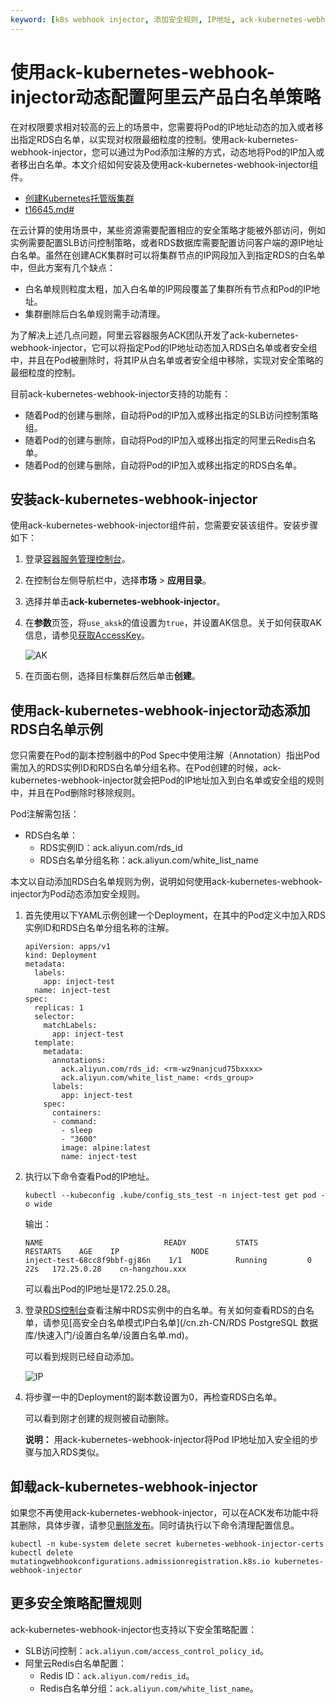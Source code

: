 ```yaml
---
keyword: [k8s webhook injector, 添加安全规则, IP地址, ack-kubernetes-webhook-injector]
---
```


# 使用ack-kubernetes-webhook-injector动态配置阿里云产品白名单策略

在对权限要求相对较高的云上的场景中，您需要将Pod的IP地址动态的加入或者移出指定RDS白名单，以实现对权限最细粒度的控制。使用ack-kubernetes-webhook-injector，您可以通过为Pod添加注解的方式，动态地将Pod的IP加入或者移出白名单。本文介绍如何安装及使用ack-kubernetes-webhook-injector组件。

-   [创建Kubernetes托管版集群](/cn.zh-CN/Kubernetes集群用户指南/集群/创建集群/创建Kubernetes托管版集群.md)
-   [t16645.md\#](/cn.zh-CN/Kubernetes集群用户指南/集群/连接集群/通过kubectl管理Kubernetes集群.md)

在云计算的使用场景中，某些资源需要配置相应的安全策略才能被外部访问，例如实例需要配置SLB访问控制策略，或者RDS数据库需要配置访问客户端的源IP地址白名单。虽然在创建ACK集群时可以将集群节点的IP网段加入到指定RDS的白名单中，但此方案有几个缺点：

-   白名单规则粒度太粗，加入白名单的IP网段覆盖了集群所有节点和Pod的IP地址。
-   集群删除后白名单规则需手动清理。

为了解决上述几点问题，阿里云容器服务ACK团队开发了ack-kubernetes-webhook-injector，它可以将指定Pod的IP地址动态加入RDS白名单或者安全组中，并且在Pod被删除时，将其IP从白名单或者安全组中移除，实现对安全策略的最细粒度的控制。

目前ack-kubernetes-webhook-injector支持的功能有：

-   随着Pod的创建与删除，自动将Pod的IP加入或移出指定的SLB访问控制策略组。
-   随着Pod的创建与删除，自动将Pod的IP加入或移出指定的阿里云Redis白名单。
-   随着Pod的创建与删除，自动将Pod的IP加入或移出指定的RDS白名单。

## 安装ack-kubernetes-webhook-injector

使用ack-kubernetes-webhook-injector组件前，您需要安装该组件。安装步骤如下：

1.  登录[容器服务管理控制台](https://cs.console.aliyun.com)。

2.  在控制台左侧导航栏中，选择**市场** \> **应用目录**。

3.  选择并单击**ack-kubernetes-webhook-injector**。

4.  在**参数**页签，将`use_aksk`的值设置为`true`，并设置AK信息。关于如何获取AK信息，请参见[获取AccessKey]()。

    ![AK](https://static-aliyun-doc.oss-accelerate.aliyuncs.com/assets/img/zh-CN/2179049061/p179747.png)

5.  在页面右侧，选择目标集群后然后单击**创建**。


## 使用ack-kubernetes-webhook-injector动态添加RDS白名单示例

您只需要在Pod的副本控制器中的Pod Spec中使用注解（Annotation）指出Pod需加入的RDS实例ID和RDS白名单分组名称。在Pod创建的时候，ack-kubernetes-webhook-injector就会把Pod的IP地址加入到白名单或安全组的规则中，并且在Pod删除时移除规则。

Pod注解需包括：

-   RDS白名单：
    -   RDS实例ID：ack.aliyun.com/rds\_id
    -   RDS白名单分组名称：ack.aliyun.com/white\_list\_name

本文以自动添加RDS白名单规则为例，说明如何使用ack-kubernetes-webhook-injector为Pod动态添加安全规则。

1.  首先使用以下YAML示例创建一个Deployment，在其中的Pod定义中加入RDS实例ID和RDS白名单分组名称的注解。

    ```
    apiVersion: apps/v1
    kind: Deployment
    metadata:
      labels:
        app: inject-test
      name: inject-test
    spec:
      replicas: 1
      selector:
        matchLabels:
          app: inject-test
      template:
        metadata:
          annotations:
            ack.aliyun.com/rds_id: <rm-wz9nanjcud75bxxxx>
            ack.aliyun.com/white_list_name: <rds_group>
          labels:
            app: inject-test
        spec:
          containers:
          - command:
            - sleep
            - "3600"
            image: alpine:latest
            name: inject-test
    ```

2.  执行以下命令查看Pod的IP地址。

    ```
    kubectl --kubeconfig .kube/config_sts_test -n inject-test get pod -o wide
    ```

    输出：

    ```
    NAME                           READY           STATS        RESTARTS    AGE    IP                NODE
    inject-test-68cc8f9bbf-gj86n    1/1            Running         0        22s   172.25.0.28    cn-hangzhou.xxx
    ```

    可以看出Pod的IP地址是172.25.0.28。

3.  登录[RDS控制台](https://rdsnext.console.aliyun.com/?spm=5176.2020520152.nav-right.2.469016ddzrU6KW#/detail/rm-bp12685y16w4zjz9d/security/whiteList?region=cn-hangzhou)查看注解中RDS实例中的白名单。有关如何查看RDS的白名单，请参见[高安全白名单模式IP白名单](/cn.zh-CN/RDS PostgreSQL 数据库/快速入门/设置白名单/设置白名单.md)。

    可以看到规则已经自动添加。

    ![IP](https://static-aliyun-doc.oss-accelerate.aliyuncs.com/assets/img/zh-CN/0280149061/p179750.png)

4.  将步骤一中的Deployment的副本数设置为0，再检查RDS白名单。

    可以看到刚才创建的规则被自动删除。

    **说明：** 用ack-kubernetes-webhook-injector将Pod IP地址加入安全组的步骤与加入RDS类似。


## 卸载ack-kubernetes-webhook-injector

如果您不再使用ack-kubernetes-webhook-injector，可以在ACK发布功能中将其删除，具体步骤，请参见[删除发布](/cn.zh-CN/Kubernetes集群用户指南/发布/基于Helm的发布管理.md)。同时请执行以下命令清理配置信息。

```
kubectl -n kube-system delete secret kubernetes-webhook-injector-certs
kubectl delete mutatingwebhookconfigurations.admissionregistration.k8s.io kubernetes-webhook-injector
```

## 更多安全策略配置规则

ack-kubernetes-webhook-injector也支持以下安全策略配置：

-   SLB访问控制：`ack.aliyun.com/access_control_policy_id`。
-   阿里云Redis白名单配置：
    -   Redis ID：`ack.aliyun.com/redis_id`。
    -   Redis白名单分组：`ack.aliyun.com/white_list_name`。

